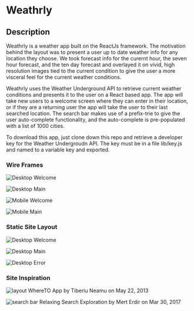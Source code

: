 # Weathrly

## Description

Weathrly is a weather app built on the ReactJs framework. The motivation behind the layout was to present a user up to date weather info for any location they choose. We took forecast info for the curernt hour, the seven hour forecast, and the ten day forecast and overlayed it on vivid, high resolution images tied to the current condition to give the user a more visceral feel for the current weather conditions. 

Weathrly uses the Weather Underground API to retrieve current weather conditions and presents it to the user on a React based app. The app will take new users to a welcome screen where they can enter in their location, or if they are a returning user the app will take the user to their last searched location. The search bar makes use of a prefix-trie to give the user auto-complete functionality, and the auto-complete is pre-populated with a list of 1000 cities. 

To download this app, just clone down this repo and retrieve a developer key for the Weather Undergroudn API. The key must be in a file lib/key.js and named to a variable key and exported.  

### Wire Frames

![Desktop Welcome](images/readme-img/desktop-welcome-wf.jpg)

![Desktop Main](images/readme-img/desktop-main-wf.jpg)

![Mobile Welcome](images/readme-img/mobile-welcome-wf.jpg)

![Mobile Main](images/readme-img/mobile-main-wf.jpg)


### Static Site Layout

![Desktop Welcome](images/readme-img/welcome-desktop-static.png)

![Desktop Main](images/readme-img/rain-mock.png)

![Desktop Error](images/readme-img/errorpage-static.png)

### Site Inspiration

![layout](images/readme-img/layout-dribble.png)
WhereTO App
by Tiberiu Neamu on May 22, 2013

![search bar](images/readme-img/search-bar-micro-interaction.png)
Relaxing Search Exploration
by Mert Erdir on Mar 30, 2017